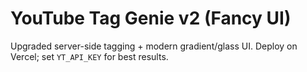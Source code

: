 # YouTube Tag Genie v2 (Fancy UI)

Upgraded server-side tagging + modern gradient/glass UI. Deploy on Vercel; set `YT_API_KEY` for best results.

